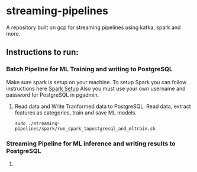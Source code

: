 # streaming-pipelines
A repository built on gcp for streaming pipelines using kafka, spark and more.

## Instructions to run: 
### Batch Pipeline for ML Training and writing to PostgreSQL
Make sure spark is setup on your machine. To setup Spark you can follow instructions here [Spark Setup](https://github.com/saxenam06/Ros_Python_Kafka_Spark#install-spark)
Also you must use your own username and password for PostgreSQL in pgadmin. 

1. Read data and Write Tranformed data to PostgreSQL.
   Read data, extract features as categories, train and save ML models. 
   ```
   sudo ./streaming-pipelines/spark/run_spark_topostgresql_and_mltrain.sh
   ```
### Streaming Pipeline for ML inference and writing results to PostgreSQL
1. 
